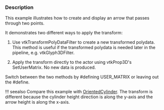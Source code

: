 ### Description

This example illustrates how to create and display an arrow that passes through two points.

It demonstrates two different ways to apply the transform:

1. Use vtkTransformPolyDataFilter to create a new transformed polydata. This method is useful if the transformed
   polydata is needed later in the pipeline, e.g. vtkGlyph3DFilter.

2. Apply the transform directly to the actor using vtkProp3D's SetUserMatrix. No new data is produced.

Switch between the two methods by #defining USER_MATRIX or leaving out the #define.

!!! seealso
    Compare this example with [OrientedCylinder](../OrientedCylinder). The transform is different because the cylinder
height direction is along the y-axis and the arrow height is along the x-axis.
